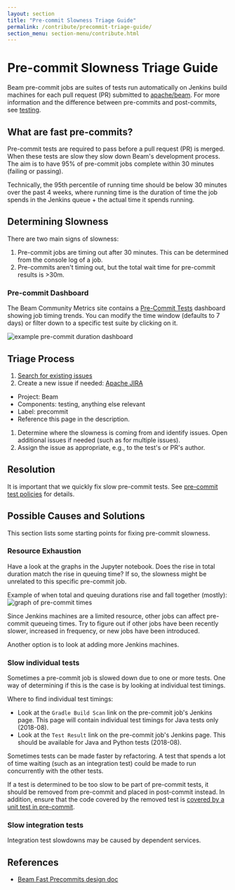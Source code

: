 ```yaml
---
layout: section
title: "Pre-commit Slowness Triage Guide"
permalink: /contribute/precommit-triage-guide/
section_menu: section-menu/contribute.html
---
```

<!--
Licensed under the Apache License, Version 2.0 (the "License");
you may not use this file except in compliance with the License.
You may obtain a copy of the License at

http://www.apache.org/licenses/LICENSE-2.0

Unless required by applicable law or agreed to in writing, software
distributed under the License is distributed on an "AS IS" BASIS,
WITHOUT WARRANTIES OR CONDITIONS OF ANY KIND, either express or implied.
See the License for the specific language governing permissions and
limitations under the License.
-->

# Pre-commit Slowness Triage Guide

Beam pre-commit jobs are suites of tests run automatically on Jenkins build
machines for each pull request (PR) submitted to
[apache/beam](https://github.com/apache/beam). For more information and the
difference between pre-commits and post-commits, see
[testing](/contribute/testing/).

## What are fast pre-commits?

Pre-commit tests are required to pass before a pull request (PR) is merged.
When these tests are slow they slow down Beam's development process.
The aim is to have 95% of pre-commit jobs complete within 30 minutes
(failing or passing).

Technically, the 95th percentile of running time should be below 30 minutes over
the past 4 weeks, where running time is the duration of time the job spends in
the Jenkins queue + the actual time it spends running.

## Determining Slowness

There are two main signs of slowness:

1. Pre-commit jobs are timing out after 30 minutes. This can be determined from
   the console log of a job.
1. Pre-commits aren't timing out, but the total wait time for pre-commit results
   is >30m.

### Pre-commit Dashboard

The Beam Community Metrics site contains a [Pre-Commit
Tests](http://104.154.241.245/d/_TNndF2iz/pre-commit-tests) dashboard showing
job timing trends. You can modify the time window (defaults to 7 days) or filter
down to a specific test suite by clicking on it.

![example pre-commit duration dashboard](/images/precommit_dashboard.png)

## Triage Process

1. [Search for existing
   issues](https://issues.apache.org/jira/issues/?jql=project%20%3D%20BEAM%20AND%20status%20in%20(Open%2C%20%22In%20Progress%22%2C%20Reopened)%20AND%20labels%20%3D%20precommit%20ORDER%20BY%20priority%20DESC%2C%20updated%20DESC)
1. Create a new issue if needed: [Apache
   JIRA](https://issues.apache.org/jira/issues)
  - Project: Beam
  - Components: testing, anything else relevant
  - Label: precommit
  - Reference this page in the description.
1. Determine where the slowness is coming from and identify issues. Open
   additional issues if needed (such as for multiple issues).
1. Assign the issue as appropriate, e.g., to the test's or PR's author.

## Resolution

It is important that we quickly fix slow pre-commit tests. See [pre-commit test
policies](/contribute/precommit-policies/) for details.

## Possible Causes and Solutions

This section lists some starting points for fixing pre-commit slowness.

### Resource Exhaustion

Have a look at the graphs in the Jupyter notebook. Does the rise in total
duration match the rise in queuing time? If so, the slowness might be unrelated
to this specific pre-commit job.

Example of when total and queuing durations rise and fall together (mostly):
![graph of pre-commit times](/images/precommit_graph_queuing_time.png)

Since Jenkins machines are a limited resource, other jobs can
affect pre-commit queueing times. Try to figure out if other jobs have been
recently slower, increased in frequency, or new jobs have been introduced.

Another option is to look at adding more Jenkins machines.

### Slow individual tests

Sometimes a pre-commit job is slowed down due to one or more tests. One way of
determining if this is the case is by looking at individual test timings.

Where to find individual test timings:

- Look at the `Gradle Build Scan` link on the pre-commit job's Jenkins page.
  This page will contain individual test timings for Java tests only (2018-08).
- Look at the `Test Result` link on the pre-commit job's Jenkins page. This
  should be available for Java and Python tests (2018-08).

Sometimes tests can be made faster by refactoring. A test that spends a lot of
time waiting (such as an integration test) could be made to run concurrently with
the other tests.

If a test is determined to be too slow to be part of pre-commit tests, it should
be removed from pre-commit and placed in post-commit instead. In addition,
ensure that the code covered by the removed test is [covered by a unit test in
pre-commit](/contribute/postcommits-policies-details/#precommit_for_postcommit).

### Slow integration tests

Integration test slowdowns may be caused by dependent services.

## References

- [Beam Fast Precommits design doc](https://docs.google.com/document/d/1udtvggmS2LTMmdwjEtZCcUQy6aQAiYTI3OrTP8CLfJM/edit?usp=sharing)
